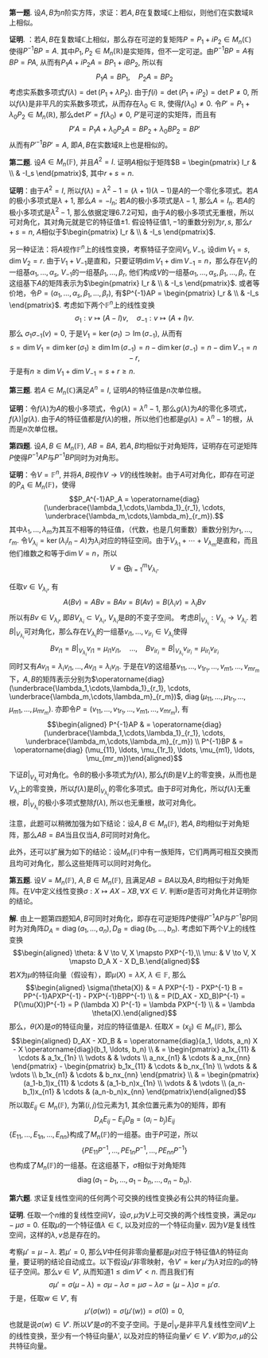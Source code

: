 **第一题**.
设$A,B$为$n$阶实方阵，求证：若$A,B$在复数域$\mathbb{C}$上相似，则他们在实数域$\mathbb{R}$上相似。

**证明**.
：若$A,B$在复数域$\mathbb{C}$上相似，那么存在可逆的复矩阵$P = P_1 + i P_2 \in M_n(\mathbb{C})$
使得$P^{-1}BP = A$.
其中$P_1, P_2 \in M_n(\mathbb{R})$是实矩阵，但不一定可逆。由$P^{-1}BP = A$有$BP = PA$,
从而有$P_1A + i P_2A = BP_1 + i BP_2$, 所以有
$$P_1A = BP_1, \quad P_2A = BP_2$$
考虑实系数多项式$f(\lambda) = \det (P_1 + \lambda P_2)$.
由于$f(i) = \det (P_1 + i P_2) = \det P \neq 0$,
所以$f(\lambda)$是非平凡的实系数多项式，从而存在$\lambda_0 \in \mathbb{R}$,
使得$f(\lambda_0) \neq 0$.
令$P' = P_1 + \lambda_0 P_2 \in M_n(\mathbb{R})$,
那么$\det P' = f(\lambda_0) \neq 0$, $P'$是可逆的实矩阵，而且有
$$P'A = P_1A + \lambda_0 P_2A = BP_2 + \lambda_0 BP_2 = BP'$$
从而有$P'^{-1}BP' = A$, 即$A,B$在实数域$\mathbb{R}$上也是相似的。

**第二题**. 设$A \in M_n (\mathbb{F})$, 并且$A^2 = I$.
证明$A$相似于矩阵$B = \begin{pmatrix} I_r & \\ & -I_s \end{pmatrix}$,
其中$r+s=n$.

**证明**：由于$A^2 = I$,
所以$f(\lambda) = \lambda^2 - 1 = (\lambda + 1) (\lambda - 1)$是$A$的一个零化多项式。若$A$的极小多项式是$\lambda + 1$,
那么$A = -I_n$; 若$A$的极小多项式是$\lambda - 1$, 那么$A = I_n$.
若$A$的极小多项式是$\lambda^2 - 1$,
那么依据定理6.7.2可知，由于$A$的极小多项式无重根，所以可对角化，其对角元就是它的特征值$\pm 1$.
假设特征值$1, -1$的重数分别为$r,s$, 那么$r+s = n$,
$A$相似于$\begin{pmatrix} I_r & \\ & -I_s \end{pmatrix}$.

另一种证法：将$A$视作$\mathbb{F}^n$上的线性变换，考察特征子空间$V_1, V_{-1}$,
设$\dim V_1 = s, \dim V_2 = r$.
由于$V_1 + V_{-1}$是直和，只要证明$\dim V_1 + \dim V_{-1} = n$，那么存在$V_1$的一组基$\alpha_1, \ldots, \alpha_s$,
$V_{-1}$的一组基$\beta_1, \ldots, \beta_r$,
他们构成$V$的一组基$\alpha_1, \ldots, \alpha_s, \beta_1, \ldots, \beta_r$,
在这组基下$A$的矩阵表示为$\begin{pmatrix} I_r & \\ & -I_s \end{pmatrix}$.
或者等价地，令$P = (\alpha_1, \ldots, \alpha_s, \beta_1, \ldots, \beta_r)$,
有$P^{-1}AP = \begin{pmatrix} I_r & \\ & -I_s \end{pmatrix}$.
考虑如下两个$\mathbb{F}^n$上的线性变换
$$\sigma_1: v \mapsto (A-I)v, \quad \sigma_{-1}: v \mapsto (A+I)v.$$
那么 $\sigma_1\sigma_{-1}(v) = 0$,
于是$V_1 = \ker (\sigma_1) \supset \operatorname{Im} (\sigma_{-1})$,
从而有
$$s = \dim V_1 = \dim \ker (\sigma_1) \geqslant \dim \operatorname{Im} (\sigma_{-1}) = n - \dim \ker (\sigma_{-1}) = n - \dim V_{-1} = n - r,$$
于是有$n \geqslant \dim V_1 + \dim V_{-1} = s + r \geqslant n$.

**第三题**. 若$A \in M_n (\mathbb{C})$满足$A^n = I$,
证明$A$的特征值是$n$次单位根。

**证明**：令$f(\lambda)$为$A$的极小多项式，令$g(\lambda) = \lambda^n - 1$,
那么$g(\lambda)$为$A$的零化多项式，$f(\lambda) | g(\lambda)$.
由于$A$的特征值都是$f(\lambda)$的根，所以他们也都是$g(\lambda) = \lambda^n - 1$的根，从而是$n$次单位根。

**第四题**. 设$A, B \in M_n(\mathbb{F})$, $AB=BA$,
若$A,B$均相似于对角矩阵，证明存在可逆矩阵$P$使得$P^{-1}AP$与$P^{-1}BP$同时为对角形。

**证明**：令$V = \mathbb{F}^n$,
并将$A,B$视作$V \to V$的线性映射。由于$A$可对角化，即存在可逆的$P_A \in M_n(\mathbb{F})$，使得
$$P_A^{-1}AP_A = \operatorname{diag} (\underbrace{\lambda_1,\cdots,\lambda_1}_{r_1}, \cdots, \underbrace{\lambda_m,\cdots,\lambda_m}_{r_m}).$$
其中$\lambda_1, \ldots, \lambda_m$为其互不相等的特征值，（代数，也是几何重数）重数分别为$r_1,\ldots,r_m$.
令$V_{\lambda_i} = \ker (\lambda_i I_n - A)$为$\lambda_i$对应的特征空间。由于$V_{\lambda_1} + \cdots + V_{\lambda_m}$是直和，而且他们维数之和等于$\dim V = n$，所以
$$V = \bigoplus_{i=1}^m V_{\lambda_i}.$$

任取$v \in V_{\lambda_i}$, 有
$$A(Bv) = ABv = BAv = B(Av) = B(\lambda_i v) = \lambda_i Bv$$
所以有$Bv \in V_{\lambda_i}$, 即$BV_{\lambda_i} \subset V_{\lambda_i}$,
$V_{\lambda_i}$是$B$的不变子空间。
考虑$B|_{V_{\lambda_i}}: V_{\lambda_i} \to V_{\lambda_i}$.
若$B|_{V_{\lambda_i}}$可对角化，那么存在$V_{\lambda_i}$的一组基$v_{i1},\ldots,v_{ir_i} \in V_{\lambda_i}$使得
$$B v_{i1} = B|_{V_{\lambda_i}} v_{i1} = \mu_{i1} v_{i1}, \quad \ldots, \quad  B v_{ir_i} = B|_{V_{\lambda_i}} v_{ir_i} = \mu_{ir_i} v_{ir_i}$$
同时又有$A v_{i1} = \lambda_i v_{i1}, \ldots, A v_{i1} = \lambda_i v_{i1}$.
于是在$V$的这组基$v_{11}, \ldots, v_{1r_1}, \ldots, v_{m1}, \ldots, v_{mr_m}$下，$A,B$的矩阵表示分别为$\operatorname{diag} (\underbrace{\lambda_1,\cdots,\lambda_1}_{r_1}, \cdots, \underbrace{\lambda_m,\cdots,\lambda_m}_{r_m})$,
$\operatorname{diag} (\mu_{11}, \ldots, \mu_{1r_1}, \ldots, \mu_{m1}, \ldots, \mu_{mr_m})$.
亦即令$P = (v_{11}, \ldots, v_{1r_1}, \ldots, v_{m1}, \ldots, v_{mr_m})$,
有
$$\begin{aligned}
P^{-1}AP & = \operatorname{diag} (\underbrace{\lambda_1,\cdots,\lambda_1}_{r_1}, \cdots, \underbrace{\lambda_m,\cdots,\lambda_m}_{r_m}) \\
P^{-1}BP & = \operatorname{diag} (\mu_{11}, \ldots, \mu_{1r_1}, \ldots, \mu_{m1}, \ldots, \mu_{mr_m})\end{aligned}$$

下证$B|_{V_{\lambda_i}}$可对角化。令$B$的极小多项式为$f(\lambda)$,
那么$f(B)$是$V$上的零变换，从而也是$V_{\lambda_i}$上的零变换，所以$f(\lambda)$是$B|_{V_{\lambda_i}}$的零化多项式。由于$B$可对角化，所以$f(\lambda)$无重根，$B|_{V_{\lambda_i}}$的极小多项式整除$f(\lambda)$,
所以也无重根，故可对角化。

注意，此题可以稍微加强为如下结论：设$A, B \in M_n(\mathbb{F})$,
若$A,B$均相似于对角矩阵，那么$AB=BA$当且仅当$A,B$可同时对角化。

此外，还可以扩展为如下的结论：设$M_n(\mathbb{F})$中有一族矩阵，它们两两可相互交换而且均可对角化，那么这些矩阵可以同时对角化。

**第五题**. 设$V = M_n (\mathbb{F})$, $A,B \in M_n (\mathbb{F})$,
且满足$AB=BA$以及$A,B$均相似于对角矩阵。在$V$中定义线性变换$\sigma: X \mapsto AX - XB, \forall X \in V$.
判断$\sigma$是否可对角化并证明你的结论。

**解**.
由上一题第四题知$A,B$可同时对角化，即存在可逆矩阵$P$使得$P^{-1}AP$与$P^{-1}BP$同时为对角阵$D_A = \operatorname{diag}(a_1, \ldots, a_n), D_B = \operatorname{diag}(b_1, \ldots, b_n)$.
考虑如下两个$V$上的线性变换
$$\begin{aligned}
\theta: & V \to V, X \mapsto PXP^{-1},\\
\mu: & V \to V, X \mapsto D_A X - X D_B.\end{aligned}$$
若$X$为$\mu$的特征向量（假设有），即$\mu(X) = \lambda X$,
$\lambda \in \mathbb{F}$, 那么
$$\begin{aligned}
\sigma(\theta(X)) & = A PXP^{-1} - PXP^{-1} B = PP^{-1}APXP^{-1} - PXP^{-1}BPP^{-1} \\
& = P(D_AX - XD_B)P^{-1} = P(\mu(X))P^{-1} = P (\lambda X) P^{-1} = \lambda PXP^{-1} \\
& = \lambda \theta(X).\end{aligned}$$
那么，$\theta(X)$是$\sigma$的特征向量，对应的特征值是$\lambda$.
任取$X = (x_{ij}) \in M_n (\mathbb{F})$, 那么
$$\begin{aligned}
D_AX - XD_B & = \operatorname{diag}(a_1, \ldots, a_n) X - X \operatorname{diag}(b_1, \ldots, b_n) \\
& = \begin{pmatrix} a_1x_{11} & \cdots & a_1x_{1n} \\ \vdots & & \vdots \\ a_nx_{n1} & \cdots & a_nx_{nn} \end{pmatrix} - \begin{pmatrix} b_1x_{11} & \cdots & b_nx_{1n} \\ \vdots & & \vdots \\ b_1x_{n1} & \cdots & b_nx_{nn} \end{pmatrix} \\
& = \begin{pmatrix} (a_1-b_1)x_{11} & \cdots & (a_1-b_n)x_{1n} \\ \vdots & & \vdots \\ (a_n-b_1)x_{n1} & \cdots & (a_n-b_n)x_{nn} \end{pmatrix}\end{aligned}$$
所以取$E_{ij} \in M_n (\mathbb{F})$, 为第$(i,j)$位元素为$1$,
其余位置元素为$0$的矩阵，即有
$$D_AE_{ij} - E_{ij}D_B = (a_i-b_j)E_{ij}$$
$\{ E_{11}, \ldots, E_{1n}, \ldots, E_{nn}\}$构成了$M_n (\mathbb{F})$的一组基。由于$P$可逆，所以
$$\{ PE_{11}P^{-1}, \ldots, PE_{1n}P^{-1}, \ldots, PE_{nn}P^{-1} \}$$
也构成了$M_n (\mathbb{F})$的一组基。在这组基下，$\sigma$相似于对角矩阵
$$\operatorname{diag}(a_1-b_1, \ldots, a_1-b_n, \ldots, a_n-b_n).$$

**第六题**. 求证复线性空间的任何两个可交换的线性变换必有公共的特征向量。

**证明**.
任取一个$n$维的复线性空间$V$，设$\sigma, \mu$为$V$上可交换的两个线性变换，满足$\sigma\mu - \mu\sigma = 0$.
任取$\mu$的一个特征值$\lambda \in \mathbb{C}$,
以及对应的一个特征向量$v$.
因为$V$是复线性空间，这样的$\lambda, v$总是存在的。

考察$\mu' = \mu - \lambda$. 若$\mu' = 0$,
那么$V$中任何非零向量都是$\mu$对应于特征值$\lambda$的特征向量，要证明的结论自动成立。以下假设$\mu'$非零映射，令$V' = \ker\mu'$为$\lambda$对应的$\mu$的特征子空间。那么$v\in V'$,
从而知道$1 \leqslant \dim V' < n$. 而且我们有
$$\sigma\mu' = \sigma(\mu-\lambda) = \sigma\mu - \lambda\sigma = 
\mu\sigma - \lambda\sigma = (\mu-\lambda)\sigma = \mu'\sigma.$$
于是，任取$w\in V'$, 有
$$\mu'(\sigma(w)) = \sigma(\mu'(w)) = \sigma(0) = 0,$$
也就是说$\sigma(w) \in V'$.
所以$V'$是$\sigma$的不变子空间。于是$\sigma|_{V'}$是非平凡复线性空间$V'$上的线性变换，至少有一个特征向量$\lambda'$,
以及对应的特征向量$v'\in V'$. $v'$即为$\sigma, \mu$的公共特征向量。
